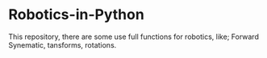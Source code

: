 # Robotics-in-Python
This repository, there are some use full functions for robotics, like; Forward Synematic, tansforms, rotations.
